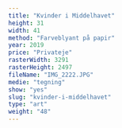```yaml
---
title: "Kvinder i Middelhavet"
height: 31
width: 41
method: "Farveblyant på papir"
year: 2019
price: "Privateje"
rasterWidth: 3291
rasterHeight: 2497
fileName: "IMG_2222.JPG"
medie: "tegning"
show: "yes"
slug: "kvinder-i-middelhavet"
type: "art"
weight: "48"
---
```

